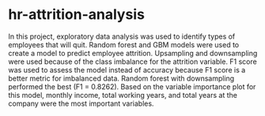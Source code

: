 # hr-attrition-analysis
In this project, exploratory data analysis was used to identify types of employees that will quit. Random forest and GBM models were used to create a model to predict employee attrition. Upsampling and downsampling were used because of the class imbalance for the attrition variable. F1 score was used to assess the model instead of accuracy because F1 score is a better metric for imbalanced data. Random forest with downsampling performed the best (F1 = 0.8262). Based on the variable importance plot for this model, monthly income, total working years, and total years at the company were the most important variables. 
